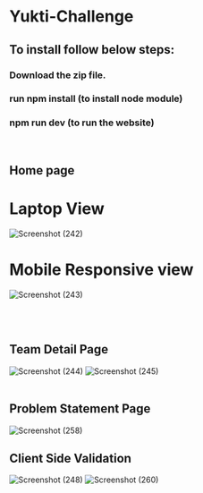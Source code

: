 # Yukti-Challenge
## To install follow below steps:
### Download the zip file.
### run npm install (to install node module)
### npm run dev (to run the website)
<br>

## Home page
# Laptop View
![Screenshot (242)](https://github.com/user-attachments/assets/e0e0bca8-afe3-41dc-8b8a-1302b05388e2)
# Mobile Responsive view
![Screenshot (243)](https://github.com/user-attachments/assets/099aa83f-1bef-499e-b969-69cfe0239e03)

<br>
<br>

## Team Detail Page
![Screenshot (244)](https://github.com/user-attachments/assets/f13e60a7-ea90-4b97-a072-a9ffc550c33d)
![Screenshot (245)](https://github.com/user-attachments/assets/595e2289-e9b2-4c41-a309-14f5730d0be4)
<br>
<br>

## Problem Statement Page
![Screenshot (258)](https://github.com/user-attachments/assets/fda26dfb-9612-4771-b852-c887af985c15)
<br>


## Client Side Validation
![Screenshot (248)](https://github.com/user-attachments/assets/73d3db8e-809b-40f3-a9a5-db955564cbaa)
![Screenshot (260)](https://github.com/user-attachments/assets/3f11184e-2cc1-4f76-ba91-d76f5ab50d9a)





